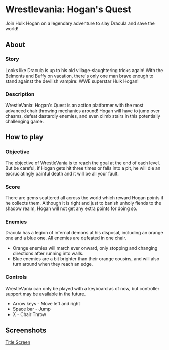 # Wrestlevania: Hogan's Quest
Join Hulk Hogan on a legendary adventure to slay Dracula and save the world!

## About
### Story
Looks like Dracula is up to his old village-slaughtering tricks again! With the Belmonts and Buffy on vacation, there's only one man brave enough to stand against the devilish vampire: WWE superstar Hulk Hogan!

### Description
WrestleVania: Hogan's Quest is an action platformer with the most advanced chair throwing mechanics around! Hogan will have to jump over chasms, defeat dastardly enemies, and even climb stairs in this potentially challenging game.

## How to play
### Objective
The objective of WrestleVania is to reach the goal at the end of each level. But be careful, if Hogan gets hit three times or falls into a pit, he will die an excruciatingly painful death and it will be all your fault. 

### Score
There are gems scattered all across the world which reward Hogan points if he collects them. Although it is right and just to banish unholy fiends to the shadow realm, Hogan will not get any extra points for doing so.

### Enemies
Dracula has a legion of infernal demons at his disposal, including an orange one and a blue one. All enemies are defeated in one chair.
- Orange enemies will march ever onward, only stopping and changing directions after running into walls.
- Blue enemies are a bit brighter than their orange cousins, and will also turn around when they reach an edge.

### Controls
WrestleVania can only be played with a keyboard as of now, but controller support may be available in the future.
- Arrow keys - Move left and right
- Space bar - Jump
- X - Chair Throw

## Screenshots
[Title Screen](https://raw.githubusercontent.com/WaldWober/WrestleVania-Hogans-Quest/master/Title_Screen.png)
